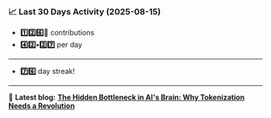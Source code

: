 <!--START_STATS-->
### 📈 Last 30 Days Activity (2025-08-15)  
- **1️⃣2️⃣6️⃣🎱** contributions  
- **4️⃣2️⃣•2️⃣7️⃣** per day
---
- **7️⃣6️⃣** day streak!
---
📝 **Latest blog:** [**The Hidden Bottleneck in AI's Brain: Why Tokenization Needs a Revolution**](https://andriak.com/blog/tokenization-revolution)
<!--END_STATS-->

